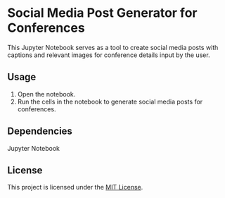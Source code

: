 # Social Media Post Generator for Conferences

This Jupyter Notebook serves as a tool to create social media posts with captions and relevant images for conference details input by the user.

## Usage
1. Open the notebook.
2. Run the cells in the notebook to generate social media posts for conferences.

## Dependencies
Jupyter Notebook

## License
This project is licensed under the [MIT License](LICENSE).
